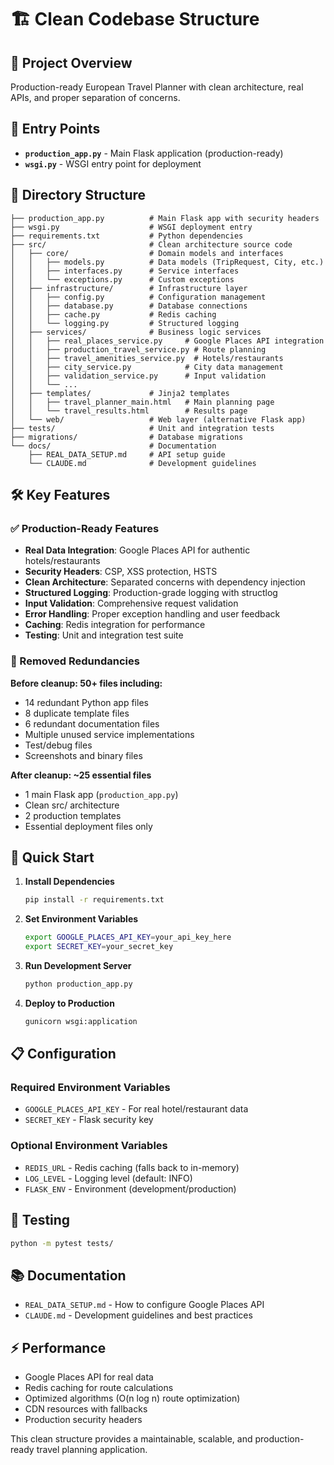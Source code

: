 # 🏗️ Clean Codebase Structure

## 📂 Project Overview
Production-ready European Travel Planner with clean architecture, real APIs, and proper separation of concerns.

## 🚀 Entry Points
- **`production_app.py`** - Main Flask application (production-ready)
- **`wsgi.py`** - WSGI entry point for deployment

## 📁 Directory Structure

```
├── production_app.py          # Main Flask app with security headers
├── wsgi.py                    # WSGI deployment entry
├── requirements.txt           # Python dependencies
├── src/                       # Clean architecture source code
│   ├── core/                  # Domain models and interfaces
│   │   ├── models.py          # Data models (TripRequest, City, etc.)
│   │   ├── interfaces.py      # Service interfaces
│   │   └── exceptions.py      # Custom exceptions
│   ├── infrastructure/        # Infrastructure layer
│   │   ├── config.py          # Configuration management
│   │   ├── database.py        # Database connections
│   │   ├── cache.py           # Redis caching
│   │   └── logging.py         # Structured logging
│   ├── services/              # Business logic services
│   │   ├── real_places_service.py     # Google Places API integration
│   │   ├── production_travel_service.py # Route planning
│   │   ├── travel_amenities_service.py  # Hotels/restaurants
│   │   ├── city_service.py            # City data management
│   │   ├── validation_service.py      # Input validation
│   │   └── ...
│   ├── templates/             # Jinja2 templates
│   │   ├── travel_planner_main.html   # Main planning page
│   │   └── travel_results.html        # Results page
│   └── web/                   # Web layer (alternative Flask app)
├── tests/                     # Unit and integration tests
├── migrations/                # Database migrations
└── docs/                      # Documentation
    ├── REAL_DATA_SETUP.md     # API setup guide
    └── CLAUDE.md              # Development guidelines
```

## 🛠️ Key Features

### ✅ Production-Ready Features
- **Real Data Integration**: Google Places API for authentic hotels/restaurants
- **Security Headers**: CSP, XSS protection, HSTS
- **Clean Architecture**: Separated concerns with dependency injection
- **Structured Logging**: Production-grade logging with structlog
- **Input Validation**: Comprehensive request validation
- **Error Handling**: Proper exception handling and user feedback
- **Caching**: Redis integration for performance
- **Testing**: Unit and integration test suite

### 🎯 Removed Redundancies
**Before cleanup: 50+ files including:**
- 14 redundant Python app files
- 8 duplicate template files  
- 6 redundant documentation files
- Multiple unused service implementations
- Test/debug files
- Screenshots and binary files

**After cleanup: ~25 essential files**
- 1 main Flask app (`production_app.py`)
- Clean src/ architecture
- 2 production templates
- Essential deployment files only

## 🚀 Quick Start

1. **Install Dependencies**
   ```bash
   pip install -r requirements.txt
   ```

2. **Set Environment Variables**
   ```bash
   export GOOGLE_PLACES_API_KEY=your_api_key_here
   export SECRET_KEY=your_secret_key
   ```

3. **Run Development Server**
   ```bash
   python production_app.py
   ```

4. **Deploy to Production**
   ```bash
   gunicorn wsgi:application
   ```

## 📋 Configuration

### Required Environment Variables
- `GOOGLE_PLACES_API_KEY` - For real hotel/restaurant data
- `SECRET_KEY` - Flask security key

### Optional Environment Variables  
- `REDIS_URL` - Redis caching (falls back to in-memory)
- `LOG_LEVEL` - Logging level (default: INFO)
- `FLASK_ENV` - Environment (development/production)

## 🧪 Testing
```bash
python -m pytest tests/
```

## 📚 Documentation
- `REAL_DATA_SETUP.md` - How to configure Google Places API
- `CLAUDE.md` - Development guidelines and best practices

## ⚡ Performance
- Google Places API for real data
- Redis caching for route calculations
- Optimized algorithms (O(n log n) route optimization)
- CDN resources with fallbacks
- Production security headers

This clean structure provides a maintainable, scalable, and production-ready travel planning application.